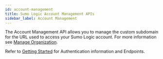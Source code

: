 ```yaml
---
id: account-management
title: Sumo Logic Account Management APIs
sidebar_label: Account Management
---
```


The Account Management API allows you to manage the custom subdomain for the URL used to access your Sumo Logic account. For more information see [Manage Organization](https://help.sumologic.com/Manage/01Manage_Subscription/12Manage_Organizational_Settings#Change_account_subdomain).

Refer to [Getting Started](docs/api/index.md) for Authentication information and Endpoints.
